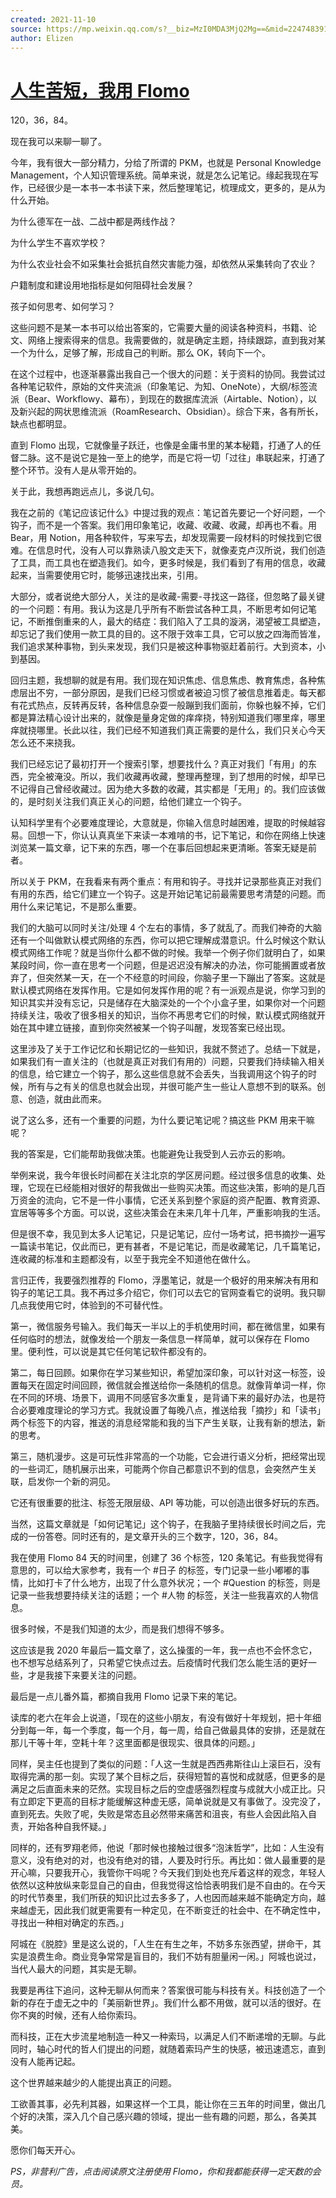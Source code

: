 ```yaml
---
created: 2021-11-10
source: https://mp.weixin.qq.com/s?__biz=MzI0MDA3MjQ2Mg==&mid=2247483915&idx=3&sn=9293796a080f40bd290de9f6a3983205&chksm=e921206ade56a97c2fb12cd431791cb8334b02e0fc48d56e393fa1a0190ffeced46678fad2be#rd
author: Elizen
---
```


# [人生苦短，我用 Flomo](https://mp.weixin.qq.com/s?__biz=MzI0MDA3MjQ2Mg==&mid=2247483915&idx=3&sn=9293796a080f40bd290de9f6a3983205&chksm=e921206ade56a97c2fb12cd431791cb8334b02e0fc48d56e393fa1a0190ffeced46678fad2be#rd)


120，36，84。

现在我可以来聊一聊了。

今年，我有很大一部分精力，分给了所谓的 PKM，也就是 Personal Knowledge Management，个人知识管理系统。简单来说，就是怎么记笔记。缘起我现在写作，已经很少是一本书一本书读下来，然后整理笔记，梳理成文，更多的，是从为什么开始。

为什么德军在一战、二战中都是两线作战？

为什么学生不喜欢学校？

为什么农业社会不如采集社会抵抗自然灾害能力强，却依然从采集转向了农业？

户籍制度和建设用地指标是如何阻碍社会发展？

孩子如何思考、如何学习？

这些问题不是某一本书可以给出答案的，它需要大量的阅读各种资料，书籍、论文、网络上搜索得来的信息。我需要做的，就是确定主题，持续跟踪，直到我对某一个为什么，足够了解，形成自己的判断。那么 OK，转向下一个。

在这个过程中，也逐渐暴露出我自己一个很大的问题：关于资料的协同。我尝试过各种笔记软件，原始的文件夹流派（印象笔记、为知、OneNote），大纲/标签流派（Bear、Workflowy、幕布），到现在的数据库流派（Airtable、Notion），以及新兴起的网状思维流派（RoamResearch、Obsidian）。综合下来，各有所长，缺点也都明显。

直到 Flomo 出现，它就像量子跃迁，也像是金庸书里的某本秘籍，打通了人的任督二脉。这不是说它是独一至上的绝学，而是它将一切「过往」串联起来，打通了整个环节。没有人是从零开始的。

关于此，我想再跑远点儿，多说几句。

我在之前的《笔记应该记什么》中提过我的观点：笔记首先要记一个好问题，一个钩子，而不是一个答案。我们用印象笔记，收藏、收藏、收藏，却再也不看。用 Bear，用 Notion，用各种软件，写来写去，却发现需要一段材料的时候找到它很难。在信息时代，没有人可以靠熟读八股文走天下，就像麦克卢汉所说，我们创造了工具，而工具也在塑造我们。如今，更多时候是，我们看到了有用的信息，收藏起来，当需要使用它时，能够迅速找出来，引用。

大部分，或者说绝大部分人，关注的是收藏-需要-寻找这一路径，但忽略了最关键的一个问题：有用。我认为这是几乎所有不断尝试各种工具，不断思考如何记笔记，不断推倒重来的人，最大的结症：我们陷入了工具的漩涡，渴望被工具塑造，却忘记了我们使用一款工具的目的。这不限于效率工具，它可以放之四海而皆准，我们追求某种事物，到头来发现，我们只是被这种事物驱赶着前行。大到资本，小到基因。

回归主题，我想聊的就是有用。我们现在知识焦虑、信息焦虑、教育焦虑，各种焦虑层出不穷，一部分原因，是我们已经习惯或者被迫习惯了被信息推着走。每天都有花式热点，反转再反转，各种信息杂耍一般蹦到我们面前，你躲也躲不掉，它们都是算法精心设计出来的，就像是量身定做的痒痒挠，特别知道我们哪里痒，哪里痒就挠哪里。长此以往，我们已经不知道我们真正需要的是什么，我们只关心今天怎么还不来挠我。

我们已经忘记了最初打开一个搜索引擎，想要找什么？真正对我们「有用」的东西，完全被淹没。所以，我们收藏再收藏，整理再整理，到了想用的时候，却早已不记得自己曾经收藏过。因为绝大多数的收藏，其实都是「无用」的。我们应该做的，是时刻关注我们真正关心的问题，给他们建立一个钩子。

认知科学里有个必要难度理论，大意就是，你输入信息时越困难，提取的时候越容易。回想一下，你认认真真坐下来读一本难啃的书，记下笔记，和你在网络上快速浏览某一篇文章，记下来的东西，哪一个在事后回想起来更清晰。答案无疑是前者。

所以关于 PKM，在我看来有两个重点：有用和钩子。寻找并记录那些真正对我们有用的东西，给它们建立一个钩子。这是开始记笔记前最需要思考清楚的问题。而用什么来记笔记，不是那么重要。

我们的大脑可以同时关注/处理 4 个左右的事情，多了就乱了。而我们神奇的大脑还有一个叫做默认模式网络的东西，你可以把它理解成潜意识。什么时候这个默认模式网络工作呢？就是当你什么都不做的时候。我举一个例子你们就明白了，如果某段时间，你一直在思考一个问题，但是迟迟没有解决的办法，你可能搁置或者放弃了，但突然某一天，在一个不经意的时间段，你脑子里一下蹦出了答案。这就是默认模式网络在发挥作用。它是如何发挥作用的呢？有一派观点是说，你学习到的知识其实并没有忘记，只是储存在大脑深处的一个个小盒子里，如果你对一个问题持续关注，吸收了很多相关的知识，当你不再思考它们的时候，默认模式网络就开始在其中建立链接，直到你突然被某一个钩子叫醒，发现答案已经出现。

这里涉及了关于工作记忆和长期记忆的一些知识，我就不赘述了。总结一下就是，如果我们有一直关注的（也就是真正对我们有用的）问题，只要我们持续输入相关的信息，给它建立一个钩子，那么这些信息就不会丢失，当我调用这个钩子的时候，所有与之有关的信息也就会出现，并很可能产生一些让人意想不到的联系。创意、创造，就由此而来。

说了这么多，还有一个重要的问题，为什么要记笔记呢？搞这些 PKM 用来干嘛呢？

我的答案是，它们能帮助我做决策。也能避免让我受到人云亦云的影响。

举例来说，我今年很长时间都在关注北京的学区房问题。经过很多信息的收集、处理，它现在已经能相对很好的帮我做出一些购买决策。而这些决策，影响的是几百万资金的流向，它不是一件小事情，它还关系到整个家庭的资产配置、教育资源、宜居等等多个方面。可以说，这些决策会在未来几年十几年，严重影响我的生活。

但是很不幸，我见到太多人记笔记，只是记笔记，应付一场考试，把书摘抄一遍写一篇读书笔记，仅此而已，更有甚者，不是记笔记，而是收藏笔记，几千篇笔记，连收藏的标准和主题都没有，以至于我完全不知道他在做什么。

言归正传，我要强烈推荐的 Flomo，浮墨笔记，就是一个极好的用来解决有用和钩子的笔记工具。我不再过多介绍它，你们可以去它的官网查看它的说明。我只聊几点我使用它时，体验到的不可替代性。

第一，微信服务号输入。我们每天一半以上的手机使用时间，都在微信里，如果有任何临时的想法，就像发给一个朋友一条信息一样简单，就可以保存在 Flomo 里。便利性，可以说是其它任何笔记软件都没有的。

第二，每日回顾。如果你在学习某些知识，希望加深印象，可以针对这一标签，设置每天在固定时间回顾，微信就会推送给你一条随机的信息。就像背单词一样，你在不同的环境、场景下，调用不同感官多次重复，是背诵下来的最好办法，也是符合必要难度理论的学习方式。我就设置了每晚八点，推送给我「摘抄」和「读书」两个标签下的内容，推送的消息经常能和我的当下产生关联，让我有新的想法，新的思考。

第三，随机漫步。这是可玩性非常高的一个功能，它会进行语义分析，把经常出现的一些词汇，随机展示出来，可能两个你自己都意识不到的信息，会突然产生关联，启发你一个新的洞见。

它还有很重要的批注、标签无限层级、API 等功能，可以创造出很多好玩的东西。

当然，这篇文章就是「如何记笔记」这个钩子，在我脑子里持续很长时间之后，完成的一份答卷。同时还有的，是文章开头的三个数字，120，36，84。

我在使用 Flomo 84 天的时间里，创建了 36 个标签，120 条笔记。有些我觉得有意思的，可以给大家参考，我有一个 #日子 的标签，专门记录一些小嘟嘟的事情，比如打卡了什么地方，出现了什么意外状况；一个 #Question 的标签，则是记录一些我想要持续关注的话题；一个 #人物 的标签，关注一些我喜欢的人物信息。

很多时候，不是我们知道的太少，而是我们想得不够多。

这应该是我 2020 年最后一篇文章了，这么操蛋的一年，我一点也不会怀念它，也不想写总结系列了，只希望它快点过去。后疫情时代我们怎么能生活的更好一些，才是我接下来要关注的问题。

最后是一点儿番外篇，都摘自我用 Flomo 记录下来的笔记。

读库的老六在年会上说道，「现在的这些小朋友，有没有做好十年规划，把十年细分到每一年，每一个季度，每一个月，每一周，给自己做最具体的安排，还是就在那儿干等十年，空耗十年？这里面都是很现实、很具体的问题。」

同样，吴主任也提到了类似的问题：「人这一生就是西西弗斯往山上滚巨石，没有取得完满的那一刻。实现了某个目标之后，获得短暂的喜悦和成就感，但更多的是满足之后直面未来的茫然。实现目标之后的空虚感强烈程度与成就大小成正比。只有立即定下更高的目标才能缓解这种虚无感，简单说就是又有事做了。没完没了，直到死去。失败了呢，失败是常态且必然带来痛苦和沮丧，有些人会因此陷入自责，开始各种自我怀疑。」

同样的，还有罗翔老师，他说「那时候也接触过很多“泡沫哲学”，比如：人生没有意义，没有绝对的对，也没有绝对的错，人要及时行乐。再比如：做人最重要的是开心嘛，只要我开心，我管你干吗呢？今天我们到处也充斥着这样的观念，年轻人依然以这种放纵来彰显自己的自由，但我觉得这恰恰表明我们是不自由的。在今天的时代节奏里，我们所获的知识比过去多多了，人也因而越来越不能确定方向，越来越虚无，因此我们就更需要有一种定见，在不断变迁的社会中、在不确定性中，寻找出一种相对确定的东西。」

阿城在《脱腔》里是这么说的，「人生在有生之年，不妨多东张西望，拼命干，其实是浪费生命。商业竞争常常是盲目的，我们不妨有胆量闲一闲。」阿城也说过，当代人最大的问题，其实是无聊。

我要是再往下追问，这种无聊从何而来？答案很可能与科技有关。科技创造了一个新的存在于虚无之中的「美丽新世界」。我们什么都不用做，就可以活的很好。在你不爽的时候，还有人给你索玛。

而科技，正在大步流星地制造一种又一种索玛，以满足人们不断递增的无聊。与此同时，轴心时代的哲人们提出的问题，就随着索玛产生的快感，被迅速遗忘，直到没有人能再记起。

这个世界越来越少的人能提出真正的问题。

工欲善其事，必先利其器，如果这样一个工具，能让你在三五年的时间里，做出几个好的决策，深入几个自己感兴趣的领域，提出一些有趣的问题，那么，各美其美。

愿你们每天开心。

_PS，非营利广告，点击阅读原文注册使用 Flomo，你和我都能获得一定天数的会员。_
